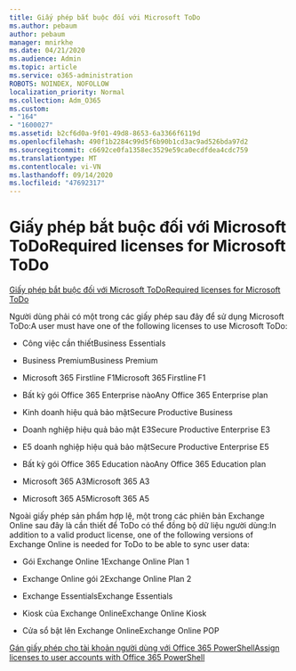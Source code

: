 ```yaml
---
title: Giấy phép bắt buộc đối với Microsoft ToDo
ms.author: pebaum
author: pebaum
manager: mnirkhe
ms.date: 04/21/2020
ms.audience: Admin
ms.topic: article
ms.service: o365-administration
ROBOTS: NOINDEX, NOFOLLOW
localization_priority: Normal
ms.collection: Adm_O365
ms.custom:
- "164"
- "1600027"
ms.assetid: b2cf6d0a-9f01-49d8-8653-6a3366f6119d
ms.openlocfilehash: 490f1b2284c99d5f6b90b1cd3ac9ad526bda97d2
ms.sourcegitcommit: c6692ce0fa1358ec3529e59ca0ecdfdea4cdc759
ms.translationtype: MT
ms.contentlocale: vi-VN
ms.lasthandoff: 09/14/2020
ms.locfileid: "47692317"
---
```

# <a name="required-licenses-for-microsoft-todo"></a><span data-ttu-id="a7293-102">Giấy phép bắt buộc đối với Microsoft ToDo</span><span class="sxs-lookup"><span data-stu-id="a7293-102">Required licenses for Microsoft ToDo</span></span>

[<span data-ttu-id="a7293-103">Giấy phép bắt buộc đối với Microsoft ToDo</span><span class="sxs-lookup"><span data-stu-id="a7293-103">Required licenses for Microsoft ToDo</span></span>](https://support.office.com/article/381e9d1b-c500-49b5-973e-890fd86528d7.aspx)
  
<span data-ttu-id="a7293-104">Người dùng phải có một trong các giấy phép sau đây để sử dụng Microsoft ToDo:</span><span class="sxs-lookup"><span data-stu-id="a7293-104">A user must have one of the following licenses to use Microsoft ToDo:</span></span>
  
- <span data-ttu-id="a7293-105">Công việc cần thiết</span><span class="sxs-lookup"><span data-stu-id="a7293-105">Business Essentials</span></span>

- <span data-ttu-id="a7293-106">Business Premium</span><span class="sxs-lookup"><span data-stu-id="a7293-106">Business Premium</span></span>

- <span data-ttu-id="a7293-107">Microsoft 365 Firstline F1</span><span class="sxs-lookup"><span data-stu-id="a7293-107">Microsoft 365 Firstline F1</span></span>

- <span data-ttu-id="a7293-108">Bất kỳ gói Office 365 Enterprise nào</span><span class="sxs-lookup"><span data-stu-id="a7293-108">Any Office 365 Enterprise plan</span></span>

- <span data-ttu-id="a7293-109">Kinh doanh hiệu quả bảo mật</span><span class="sxs-lookup"><span data-stu-id="a7293-109">Secure Productive Business</span></span>

- <span data-ttu-id="a7293-110">Doanh nghiệp hiệu quả bảo mật E3</span><span class="sxs-lookup"><span data-stu-id="a7293-110">Secure Productive Enterprise E3</span></span>

- <span data-ttu-id="a7293-111">E5 doanh nghiệp hiệu quả bảo mật</span><span class="sxs-lookup"><span data-stu-id="a7293-111">Secure Productive Enterprise E5</span></span>

- <span data-ttu-id="a7293-112">Bất kỳ gói Office 365 Education nào</span><span class="sxs-lookup"><span data-stu-id="a7293-112">Any Office 365 Education plan</span></span>

- <span data-ttu-id="a7293-113">Microsoft 365 A3</span><span class="sxs-lookup"><span data-stu-id="a7293-113">Microsoft 365 A3</span></span>

- <span data-ttu-id="a7293-114">Microsoft 365 A5</span><span class="sxs-lookup"><span data-stu-id="a7293-114">Microsoft 365 A5</span></span>

<span data-ttu-id="a7293-115">Ngoài giấy phép sản phẩm hợp lệ, một trong các phiên bản Exchange Online sau đây là cần thiết để ToDo có thể đồng bộ dữ liệu người dùng:</span><span class="sxs-lookup"><span data-stu-id="a7293-115">In addition to a valid product license, one of the following versions of Exchange Online is needed for ToDo to be able to sync user data:</span></span>
  
- <span data-ttu-id="a7293-116">Gói Exchange Online 1</span><span class="sxs-lookup"><span data-stu-id="a7293-116">Exchange Online Plan 1</span></span>

- <span data-ttu-id="a7293-117">Exchange Online gói 2</span><span class="sxs-lookup"><span data-stu-id="a7293-117">Exchange Online Plan 2</span></span>

- <span data-ttu-id="a7293-118">Exchange Essentials</span><span class="sxs-lookup"><span data-stu-id="a7293-118">Exchange Essentials</span></span>

- <span data-ttu-id="a7293-119">Kiosk của Exchange Online</span><span class="sxs-lookup"><span data-stu-id="a7293-119">Exchange Online Kiosk</span></span>

- <span data-ttu-id="a7293-120">Cửa sổ bật lên Exchange Online</span><span class="sxs-lookup"><span data-stu-id="a7293-120">Exchange Online POP</span></span>

[<span data-ttu-id="a7293-121">Gán giấy phép cho tài khoản người dùng với Office 365 PowerShell</span><span class="sxs-lookup"><span data-stu-id="a7293-121">Assign licenses to user accounts with Office 365 PowerShell</span></span>](https://docs.microsoft.com/office365/enterprise/powershell/assign-licenses-to-user-accounts-with-office-365-powershell )
  